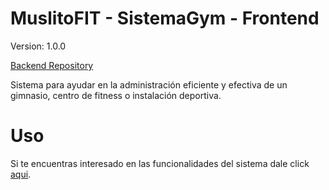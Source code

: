 # MuslitoFIT - SistemaGym - Frontend

Version: 1.0.0

[Backend Repository](https://github.com/riosGonzales/sisgym.git)

Sistema para ayudar en la administración eficiente y efectiva de un gimnasio, centro de fitness o instalación deportiva. 

# Uso

Si te encuentras interesado en las funcionalidades del sistema dale click [aqui](./funciones.md).

